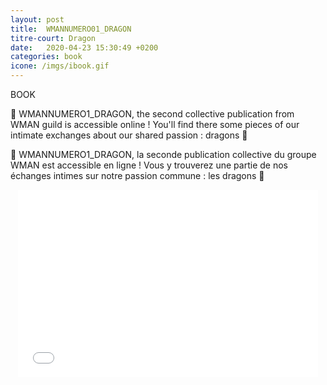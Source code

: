 ```yaml
---
layout: post
title:  WMANNUMERO01_DRAGON
titre-court: Dragon
date:   2020-04-23 15:30:49 +0200
categories: book
icone: /imgs/ibook.gif
---
```

BOOK

🐲 WMANNUMERO1_DRAGON, the second collective publication from WMAN guild is accessible online ! 
You'll find there some pieces of our intimate exchanges about our shared passion : dragons 🐉

🐲 WMANNUMERO1_DRAGON, la seconde publication collective du groupe WMAN est accessible en ligne ! 
Vous y trouverez une partie de nos échanges intimes sur notre passion commune : les dragons️ 🐉



<div style="text-align:center;"><iframe src="//v.calameo.com/?bkcode=002746359dca6de385ec4&mode=mini" width="480" height="300" frameborder="0" scrolling="no" allowtransparency allowfullscreen style="margin:0 auto;"></iframe></div>
